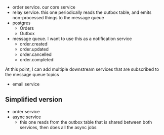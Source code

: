 - order service. our core service
- relay service. this one periodically reads the outbox table, and emits non-processed things to the message queue
- postgres
  - Orders
  - Outbox
- message queue. I want to use this as a notification service
    - order.created
    - order.updated
    - order.cancelled
    - order.completed

At this point, I can add multiple downstream services that are subscribed to the message queue topics

- email service 

## Simplified version
- order service
- async service
    - this one reads from the outbox table that is shared between both services, then does all the async jobs
